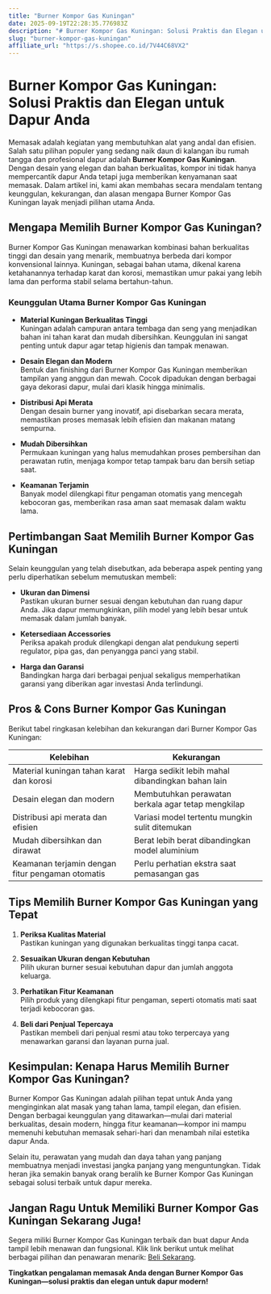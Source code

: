 ```yaml
---
title: "Burner Kompor Gas Kuningan"
date: 2025-09-19T22:28:35.776983Z
description: "# Burner Kompor Gas Kuningan: Solusi Praktis dan Elegan untuk Dapur Anda..."
slug: "burner-kompor-gas-kuningan"
affiliate_url: "https://s.shopee.co.id/7V44C68VX2"
---
```

# Burner Kompor Gas Kuningan: Solusi Praktis dan Elegan untuk Dapur Anda

Memasak adalah kegiatan yang membutuhkan alat yang andal dan efisien. Salah satu pilihan populer yang sedang naik daun di kalangan ibu rumah tangga dan profesional dapur adalah **Burner Kompor Gas Kuningan**. Dengan desain yang elegan dan bahan berkualitas, kompor ini tidak hanya mempercantik dapur Anda tetapi juga memberikan kenyamanan saat memasak. Dalam artikel ini, kami akan membahas secara mendalam tentang keunggulan, kekurangan, dan alasan mengapa Burner Kompor Gas Kuningan layak menjadi pilihan utama Anda.

## Mengapa Memilih Burner Kompor Gas Kuningan?

Burner Kompor Gas Kuningan menawarkan kombinasi bahan berkualitas tinggi dan desain yang menarik, membuatnya berbeda dari kompor konvensional lainnya. Kuningan, sebagai bahan utama, dikenal karena ketahanannya terhadap karat dan korosi, memastikan umur pakai yang lebih lama dan performa stabil selama bertahun-tahun.

### Keunggulan Utama Burner Kompor Gas Kuningan

- **Material Kuningan Berkualitas Tinggi**  
  Kuningan adalah campuran antara tembaga dan seng yang menjadikan bahan ini tahan karat dan mudah dibersihkan. Keunggulan ini sangat penting untuk dapur agar tetap higienis dan tampak menawan.

- **Desain Elegan dan Modern**  
  Bentuk dan finishing dari Burner Kompor Gas Kuningan memberikan tampilan yang anggun dan mewah. Cocok dipadukan dengan berbagai gaya dekorasi dapur, mulai dari klasik hingga minimalis.

- **Distribusi Api Merata**  
  Dengan desain burner yang inovatif, api disebarkan secara merata, memastikan proses memasak lebih efisien dan makanan matang sempurna.

- **Mudah Dibersihkan**  
  Permukaan kuningan yang halus memudahkan proses pembersihan dan perawatan rutin, menjaga kompor tetap tampak baru dan bersih setiap saat.

- **Keamanan Terjamin**  
  Banyak model dilengkapi fitur pengaman otomatis yang mencegah kebocoran gas, memberikan rasa aman saat memasak dalam waktu lama.

## Pertimbangan Saat Memilih Burner Kompor Gas Kuningan

Selain keunggulan yang telah disebutkan, ada beberapa aspek penting yang perlu diperhatikan sebelum memutuskan membeli:

- **Ukuran dan Dimensi**  
  Pastikan ukuran burner sesuai dengan kebutuhan dan ruang dapur Anda. Jika dapur memungkinkan, pilih model yang lebih besar untuk memasak dalam jumlah banyak.

- **Ketersediaan Accessories**  
  Periksa apakah produk dilengkapi dengan alat pendukung seperti regulator, pipa gas, dan penyangga panci yang stabil.

- **Harga dan Garansi**  
  Bandingkan harga dari berbagai penjual sekaligus memperhatikan garansi yang diberikan agar investasi Anda terlindungi.

## Pros & Cons Burner Kompor Gas Kuningan

Berikut tabel ringkasan kelebihan dan kekurangan dari Burner Kompor Gas Kuningan:

| Kelebihan                                       | Kekurangan                                       |
|------------------------------------------------|-------------------------------------------------|
| Material kuningan tahan karat dan korosi      | Harga sedikit lebih mahal dibandingkan bahan lain|
| Desain elegan dan modern                      | Membutuhkan perawatan berkala agar tetap mengkilap|
| Distribusi api merata dan efisien             | Variasi model tertentu mungkin sulit ditemukan|
| Mudah dibersihkan dan dirawat               | Berat lebih berat dibandingkan model aluminium|
| Keamanan terjamin dengan fitur pengaman otomatis | Perlu perhatian ekstra saat pemasangan gas|

## Tips Memilih Burner Kompor Gas Kuningan yang Tepat

1. **Periksa Kualitas Material**  
   Pastikan kuningan yang digunakan berkualitas tinggi tanpa cacat.

2. **Sesuaikan Ukuran dengan Kebutuhan**  
   Pilih ukuran burner sesuai kebutuhan dapur dan jumlah anggota keluarga.

3. **Perhatikan Fitur Keamanan**  
   Pilih produk yang dilengkapi fitur pengaman, seperti otomatis mati saat terjadi kebocoran gas.

4. **Beli dari Penjual Tepercaya**  
   Pastikan membeli dari penjual resmi atau toko terpercaya yang menawarkan garansi dan layanan purna jual.

## Kesimpulan: Kenapa Harus Memilih Burner Kompor Gas Kuningan?

Burner Kompor Gas Kuningan adalah pilihan tepat untuk Anda yang menginginkan alat masak yang tahan lama, tampil elegan, dan efisien. Dengan berbagai keunggulan yang ditawarkan—mulai dari material berkualitas, desain modern, hingga fitur keamanan—kompor ini mampu memenuhi kebutuhan memasak sehari-hari dan menambah nilai estetika dapur Anda.

Selain itu, perawatan yang mudah dan daya tahan yang panjang membuatnya menjadi investasi jangka panjang yang menguntungkan. Tidak heran jika semakin banyak orang beralih ke Burner Kompor Gas Kuningan sebagai solusi terbaik untuk dapur mereka.

## Jangan Ragu Untuk Memiliki Burner Kompor Gas Kuningan Sekarang Juga!

Segera miliki Burner Kompor Gas Kuningan terbaik dan buat dapur Anda tampil lebih menawan dan fungsional. Klik link berikut untuk melihat berbagai pilihan dan penawaran menarik: [Beli Sekarang](https://s.shopee.co.id/7V44C68VX2).

**Tingkatkan pengalaman memasak Anda dengan Burner Kompor Gas Kuningan—solusi praktis dan elegan untuk dapur modern!**